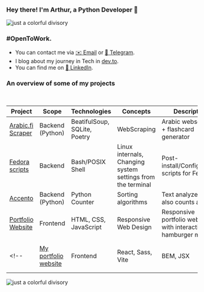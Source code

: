 ### Hey there! I'm Arthur, a Python Developer 🐍

![just a colorful divisory](https://i.imgur.com/waxVImv.png)

### #OpenToWork.

- You can contact me via [✉️ Email](mailto:arthurnunesc@proton.me) or [💬 Telegram](https://t.me/arthurnunesc). <br>
- I blog about my journey in Tech in [dev.to](https://dev.to/arthurnunesc).
- You can find me on [💼 LinkedIn](https://www.linkedin.com/in/arthurnunesc). <br>

### An overview of some of my projects

<br>

| Project | Scope | Technologies | Concepts | Description | Status |
| ------- | ----- | ------------ | -------- | ----------- | ------ |
| [Arabic.fi Scraper](https://github.com/arthurnunesc/arabicfi-scraper) | Backend (Python) | BeatifulSoup, SQLite, Poetry | WebScraping | Arabic webscraper + flashcard generator | On development |
| [Fedora scripts](https://github.com/arthurnunesc/fedora-scripts) | Backend | Bash/POSIX Shell | Linux internals, Changing system settings from the terminal | Post-install/Configuration scripts for Fedora | Refactoring |
| [Accento](https://github.com/arthurnunesc/accento) | Backend (Python) | Python Counter | Sorting algorithms | Text analyzer that also counts accents | On development |
| [Portfolio Website](https://github.com/arthurnunesc/arthurnunesc.github.io) | Frontend | HTML, CSS, JavaScript | Responsive Web Design | Responsive portfolio website with interactive hamburger menu | Done |
<!-- | [My portfolio website](https://github.com/arthurnunesc/arthurnunesc-portfolio-website) | Frontend | React, Sass, Vite | BEM, JSX | Portfolio Website to index my projects | On development | -->

![just a colorful divisory](https://i.imgur.com/waxVImv.png)
